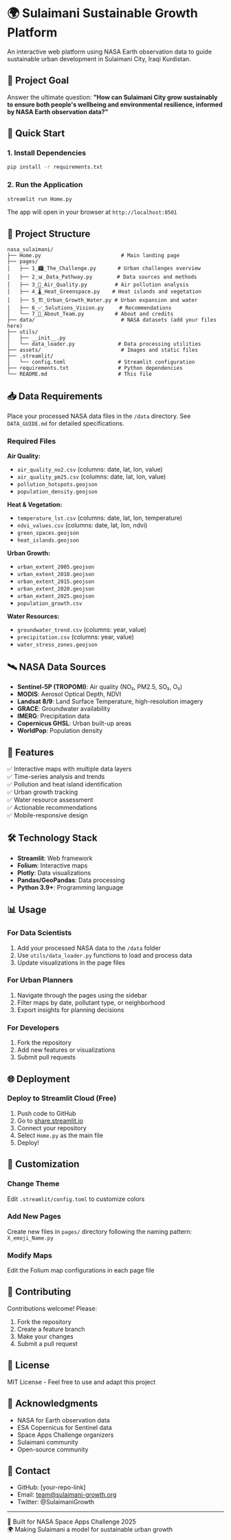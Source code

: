 # 🌍 Sulaimani Sustainable Growth Platform

An interactive web platform using NASA Earth observation data to guide sustainable urban development in Sulaimani City, Iraqi Kurdistan.

## 🎯 Project Goal

Answer the ultimate question: **"How can Sulaimani City grow sustainably to ensure both people's wellbeing and environmental resilience, informed by NASA Earth observation data?"**

## 🚀 Quick Start

### 1. Install Dependencies

```bash
pip install -r requirements.txt
```

### 2. Run the Application

```bash
streamlit run Home.py
```

The app will open in your browser at `http://localhost:8501`

## 📁 Project Structure

```
nasa_sulaimani/
├── Home.py                          # Main landing page
├── pages/
│   ├── 1_🏙️_The_Challenge.py       # Urban challenges overview
│   ├── 2_📊_Data_Pathway.py        # Data sources and methods
│   ├── 3_💨_Air_Quality.py         # Air pollution analysis
│   ├── 4_🌡️_Heat_Greenspace.py    # Heat islands and vegetation
│   ├── 5_🏗️_Urban_Growth_Water.py # Urban expansion and water
│   ├── 6_✅_Solutions_Vision.py     # Recommendations
│   └── 7_👥_About_Team.py          # About and credits
├── data/                            # NASA datasets (add your files here)
├── utils/
│   ├── __init__.py
│   └── data_loader.py              # Data processing utilities
├── assets/                          # Images and static files
├── .streamlit/
│   └── config.toml                 # Streamlit configuration
├── requirements.txt                # Python dependencies
└── README.md                       # This file
```

## 📥 Data Requirements

Place your processed NASA data files in the `/data` directory. See `DATA_GUIDE.md` for detailed specifications.

### Required Files

**Air Quality:**

- `air_quality_no2.csv` (columns: date, lat, lon, value)
- `air_quality_pm25.csv` (columns: date, lat, lon, value)
- `pollution_hotspots.geojson`
- `population_density.geojson`

**Heat & Vegetation:**

- `temperature_lst.csv` (columns: date, lat, lon, temperature)
- `ndvi_values.csv` (columns: date, lat, lon, ndvi)
- `green_spaces.geojson`
- `heat_islands.geojson`

**Urban Growth:**

- `urban_extent_2005.geojson`
- `urban_extent_2010.geojson`
- `urban_extent_2015.geojson`
- `urban_extent_2020.geojson`
- `urban_extent_2025.geojson`
- `population_growth.csv`

**Water Resources:**

- `groundwater_trend.csv` (columns: year, value)
- `precipitation.csv` (columns: year, value)
- `water_stress_zones.geojson`

## 🛰️ NASA Data Sources

- **Sentinel-5P (TROPOMI)**: Air quality (NO₂, PM2.5, SO₂, O₃)
- **MODIS**: Aerosol Optical Depth, NDVI
- **Landsat 8/9**: Land Surface Temperature, high-resolution imagery
- **GRACE**: Groundwater availability
- **IMERG**: Precipitation data
- **Copernicus GHSL**: Urban built-up areas
- **WorldPop**: Population density

## 🎨 Features

✅ Interactive maps with multiple data layers  
✅ Time-series analysis and trends  
✅ Pollution and heat island identification  
✅ Urban growth tracking  
✅ Water resource assessment  
✅ Actionable recommendations  
✅ Mobile-responsive design  

## 🛠️ Technology Stack

- **Streamlit**: Web framework
- **Folium**: Interactive maps
- **Plotly**: Data visualizations
- **Pandas/GeoPandas**: Data processing
- **Python 3.9+**: Programming language

## 📊 Usage

### For Data Scientists

1. Add your processed NASA data to the `/data` folder
2. Use `utils/data_loader.py` functions to load and process data
3. Update visualizations in the page files

### For Urban Planners

1. Navigate through the pages using the sidebar
2. Filter maps by date, pollutant type, or neighborhood
3. Export insights for planning decisions

### For Developers

1. Fork the repository
2. Add new features or visualizations
3. Submit pull requests

## 🌐 Deployment

### Deploy to Streamlit Cloud (Free)

1. Push code to GitHub
2. Go to [share.streamlit.io](https://share.streamlit.io)
3. Connect your repository
4. Select `Home.py` as the main file
5. Deploy!

## 📝 Customization

### Change Theme

Edit `.streamlit/config.toml` to customize colors

### Add New Pages

Create new files in `pages/` directory following the naming pattern: `X_emoji_Name.py`

### Modify Maps

Edit the Folium map configurations in each page file

## 🤝 Contributing

Contributions welcome! Please:

1. Fork the repository
2. Create a feature branch
3. Make your changes
4. Submit a pull request

## 📄 License

MIT License - Feel free to use and adapt this project

## 🙏 Acknowledgments

- NASA for Earth observation data
- ESA Copernicus for Sentinel data
- Space Apps Challenge organizers
- Sulaimani community
- Open-source community

## 📧 Contact

- GitHub: [your-repo-link]
- Email: <team@sulaimani-growth.org>
- Twitter: @SulaimaniGrowth

---

🚀 Built for NASA Space Apps Challenge 2025  
🌍 Making Sulaimani a model for sustainable urban growth
